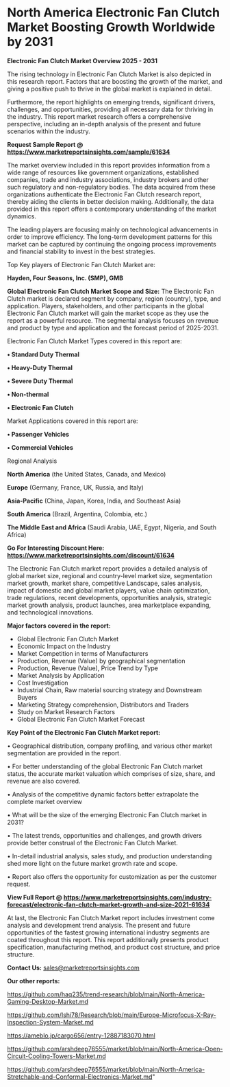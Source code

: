  # North America Electronic Fan Clutch Market Boosting Growth Worldwide by 2031

<Strong> Electronic Fan Clutch Market Overview 2025 - 2031</strong>

The rising technology in Electronic Fan Clutch Market is also depicted in this research report. Factors that are boosting the growth of the market, and giving a positive push to thrive in the global market is explained in detail.

Furthermore, the report highlights on emerging trends, significant drivers, challenges, and opportunities, providing all necessary data for thriving in the industry. This report market research offers a comprehensive perspective, including an in-depth analysis of the present and future scenarios within the industry.

<strong>Request Sample Report @ <a href=https://www.marketreportsinsights.com/sample/61634>https://www.marketreportsinsights.com/sample/61634</a></strong>

The market overview included in this report provides information from a wide range of resources like government organizations, established companies, trade and industry associations, industry brokers and other such regulatory and non-regulatory bodies. The data acquired from these organizations authenticate the Electronic Fan Clutch research report, thereby aiding the clients in better decision making. Additionally, the data provided in this report offers a contemporary understanding of the market dynamics.

The leading players are focusing mainly on technological advancements in order to improve efficiency. The long-term development patterns for this market can be captured by continuing the ongoing process improvements and financial stability to invest in the best strategies.

Top Key players of Electronic Fan Clutch Market are:

<strong>Hayden, Four Seasons, Inc. (SMP), GMB</strong>

<strong><b>Global Electronic Fan Clutch Market Scope and Size:</b></strong>
The Electronic Fan Clutch market is declared segment by company, region (country), type, and application. Players, stakeholders, and other participants in the global Electronic Fan Clutch market will gain the market scope as they use the report as a powerful resource. The segmental analysis focuses on revenue and product by type and application and the forecast period of 2025-2031.

Electronic Fan Clutch Market Types covered in this report are:

<strong>• Standard Duty Thermal

• Heavy-Duty Thermal

• Severe Duty Thermal

• Non-thermal

• Electronic Fan Clutch</strong>

Market Applications covered in this report are:

<strong>• Passenger Vehicles

• Commercial Vehicles</strong> 

Regional Analysis

<strong>North America</strong> (the United States, Canada, and Mexico)

<strong>Europe</strong> (Germany, France, UK, Russia, and Italy)

<strong>Asia-Pacific</strong> (China, Japan, Korea, India, and Southeast Asia)

<strong>South America</strong> (Brazil, Argentina, Colombia, etc.)

<strong>The Middle East and Africa</strong> (Saudi Arabia, UAE, Egypt, Nigeria, and South Africa)

<strong>Go For Interesting Discount Here: <a href=https://www.marketreportsinsights.com/discount/61634>https://www.marketreportsinsights.com/discount/61634</a></strong>

The Electronic Fan Clutch market report provides a detailed analysis of global market size, regional and country-level market size, segmentation market growth, market share, competitive Landscape, sales analysis, impact of domestic and global market players, value chain optimization, trade regulations, recent developments, opportunities analysis, strategic market growth analysis, product launches, area marketplace expanding, and technological innovations.

<strong><b>Major factors covered in the report:</b></strong>
<ul>
  <li>Global Electronic Fan Clutch Market </li>
  <li>Economic Impact on the Industry</li>
  <li>Market Competition in terms of Manufacturers</li>
  <li>Production, Revenue (Value) by geographical segmentation</li>
  <li>Production, Revenue (Value), Price Trend by Type</li>
  <li>Market Analysis by Application</li>
  <li>Cost Investigation</li>
  <li>Industrial Chain, Raw material sourcing strategy and Downstream Buyers</li>
  <li>Marketing Strategy comprehension, Distributors and Traders</li>
  <li>Study on Market Research Factors</li>
  <li>Global Electronic Fan Clutch Market Forecast</li>
</ul>

<strong><b>Key Point of the Electronic Fan Clutch Market report:</b></strong>

• Geographical distribution, company profiling, and various other market segmentation are provided in the report.

• For better understanding of the global Electronic Fan Clutch market status, the accurate market valuation which comprises of size, share, and revenue are also covered.

• Analysis of the competitive dynamic factors better extrapolate the complete market overview

• What will be the size of the emerging Electronic Fan Clutch market in 2031?

• The latest trends, opportunities and challenges, and growth drivers provide better construal of the Electronic Fan Clutch Market.

• In-detail industrial analysis, sales study, and production understanding shed more light on the future market growth rate and scope.

• Report also offers the opportunity for customization as per the customer request.

<strong><b>View Full Report @ <a href=https://www.marketreportsinsights.com/industry-forecast/electronic-fan-clutch-market-growth-and-size-2021-61634>https://www.marketreportsinsights.com/industry-forecast/electronic-fan-clutch-market-growth-and-size-2021-61634</a></b></strong>


At last, the Electronic Fan Clutch Market report includes investment come analysis and development trend analysis. The present and future opportunities of the fastest growing international industry segments are coated throughout this report. This report additionally presents product specification, manufacturing method, and product cost structure, and price structure.

<strong>Contact Us:</strong>
sales@marketreportsinsights.com

<strong>Our other reports:</strong>

<a href=https://github.com/haq235/trend-research/blob/main/North-America-Gaming-Desktop-Market.md>https://github.com/haq235/trend-research/blob/main/North-America-Gaming-Desktop-Market.md</a>

<a href=https://github.com/Ishi78/Research/blob/main/Europe-Microfocus-X-Ray-Inspection-System-Market.md>https://github.com/Ishi78/Research/blob/main/Europe-Microfocus-X-Ray-Inspection-System-Market.md</a>

<a href=https://ameblo.jp/cargo656/entry-12887183070.html>https://ameblo.jp/cargo656/entry-12887183070.html</a>

<a href=https://github.com/arshdeep76555/market/blob/main/North-America-Open-Circuit-Cooling-Towers-Market.md>https://github.com/arshdeep76555/market/blob/main/North-America-Open-Circuit-Cooling-Towers-Market.md</a>

<a href=https://github.com/arshdeep76555/market/blob/main/North-America-Stretchable-and-Conformal-Electronics-Market.md>https://github.com/arshdeep76555/market/blob/main/North-America-Stretchable-and-Conformal-Electronics-Market.md</a>"
